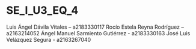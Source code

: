 # SE_I_U3_EQ_4

Luis Ángel Dávila Vitales – a2183330117 
Rocío Estela Reyna Rodríguez – a2163214052 
Ángel Manuel Sarmiento Gutiérrez - a2183330163 
José Luis Velázquez Segura - a2163267040
